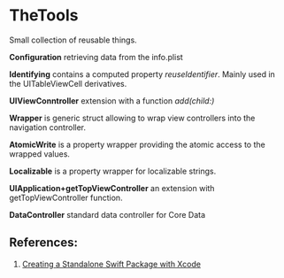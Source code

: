 # TheTools

Small collection of reusable things.

**Configuration** retrieving data from the info.plist

**Identifying** contains a computed property *reuseIdentifier*. Mainly used in the UITableViewCell derivatives. 

**UIViewConntroller** extension with a function *add(child:)*

**Wrapper** is generic struct allowing to wrap view controllers into the navigation controller.

**AtomicWrite** is a property wrapper providing the atomic access to the wrapped values.

**Localizable** is a property wrapper for localizable strings.

**UIApplication+getTopViewController** an extension with getTopViewController function.

**DataController** standard data controller for Core Data 

## References:
1. [Creating a Standalone Swift Package with Xcode](https://developer.apple.com/documentation/xcode/creating_a_standalone_swift_package_with_xcode)

